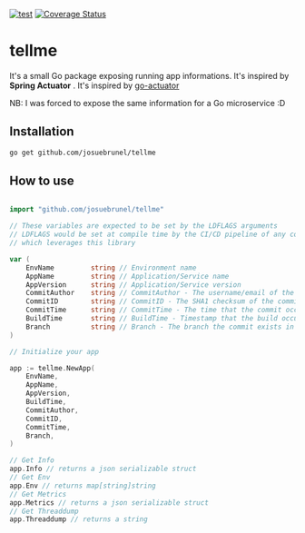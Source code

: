 [![test](https://github.com/josuebrunel/tellme/actions/workflows/test.yml/badge.svg)](https://github.com/josuebrunel/tellme/actions/workflows/test.yml)
[![Coverage Status](https://coveralls.io/repos/github/josuebrunel/tellme/badge.svg?branch=main)](https://coveralls.io/github/josuebrunel/tellme?branch=main)

# tellme

It's a small Go package exposing running app informations.
It's inspired by **Spring Actuator** . It's inspired by [go-actuator](https://github.com/sinhashubham95/go-actuator)

NB: I was forced to expose the same information for a Go microservice :D

## Installation

```bash
go get github.com/josuebrunel/tellme
```

## How to use

```go

import "github.com/josuebrunel/tellme"

// These variables are expected to be set by the LDFLAGS arguments
// LDFLAGS would be set at compile time by the CI/CD pipeline of any code
// which leverages this library

var (
    EnvName         string // Environment name
    AppName         string // Application/Service name
    AppVersion      string // Application/Service version
    CommitAuthor    string // CommitAuthor - The username/email of the person who authored the commit
	CommitID        string // CommitID - The SHA1 checksum of the commit
	CommitTime      string // CommitTime - The time that the commit occurred
	BuildTime       string // BuildTime - Timestamp that the build occurred
    Branch          string // Branch - The branch the commit exists in
)

// Initialize your app

app := tellme.NewApp(
    EnvName,
    AppName,
    AppVersion,
    BuildTime,
    CommitAuthor,
    CommitID,
    CommitTime,
    Branch,
)

// Get Info
app.Info // returns a json serializable struct
// Get Env
app.Env // returns map[string]string
// Get Metrics
app.Metrics // returns a json serializable struct
// Get Threaddump
app.Threaddump // returns a string
```
